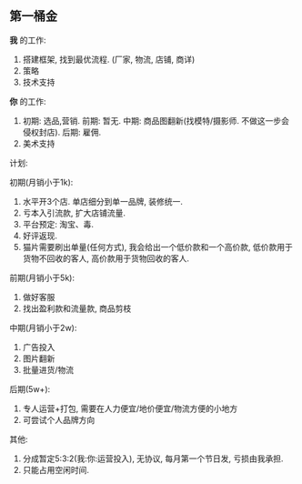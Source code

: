 ## 第一桶金

**我** 的工作:

1. 搭建框架, 找到最优流程. (厂家, 物流, 店铺, 商详)
2. 策略
3. 技术支持

**你** 的工作:

1. 初期: 选品,营销. 前期: 暂无. 中期: 商品图翻新(找模特/摄影师. 不做这一步会侵权封店). 后期: 雇佣.
2. 美术支持



计划:

初期(月销小于1k):

1. 水平开3个店. 单店细分到单一品牌, 装修统一. 
2. 亏本入引流款, 扩大店铺流量.
3. 平台预定: 淘宝、毒.
4. 好评返现.
5. 猫片需要刷出单量(任何方式), 我会给出一个低价款和一个高价款, 低价款用于货物不回收的客人, 高价款用于货物回收的客人.

前期(月销小于5k):

1. 做好客服
2. 找出盈利款和流量款, 商品剪枝

中期(月销小于2w):

1. 广告投入
2. 图片翻新
3. 批量进货/物流

后期(5w+):

1. 专人运营+打包, 需要在人力便宜/地价便宜/物流方便的小地方
2. 可尝试个人品牌方向



其他:

1. 分成暂定5:3:2(我:你:运营投入), 无协议, 每月第一个节日发, 亏损由我承担.
2. 只能占用空闲时间.

